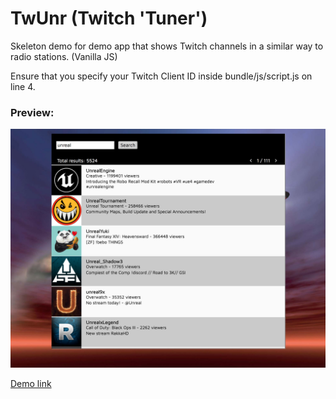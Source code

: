 # TwUnr (Twitch 'Tuner')
Skeleton demo for demo app that shows Twitch channels in a similar way to radio stations.  (Vanilla JS)

Ensure that you specify your Twitch Client ID inside bundle/js/script.js on line 4.

### Preview:
![Preview Screenshot](docs/preview.jpg)

[Demo link](http://myidata.com/demos/TwUnr/)
